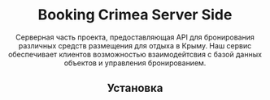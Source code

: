 <div style="text-align: center">
    <h1>Booking Crimea Server Side</h1>
    <p>
        Серверная часть проекта, предоставляющая API для бронирования различных 
        средств размещения для отдыха в Крыму. Наш сервис обеспечивает клиентов
        возможностью взаимодейтсвия с базой данных объектов и управления бронированием.
    </p>
</div>

<h2 style="text-align: center">Установка</h2>
